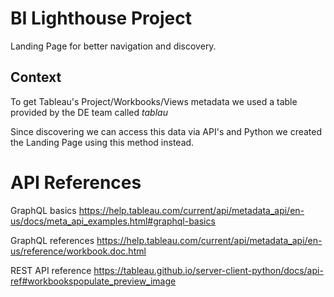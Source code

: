 # BI Lighthouse Project
Landing Page for better navigation and discovery. 

## Context
To get Tableau's Project/Workbooks/Views metadata we used a table provided by the DE team called *tablau*

Since discovering we can access this data via API's and Python we created the Landing Page using this method instead.



# API References

GraphQL basics
https://help.tableau.com/current/api/metadata_api/en-us/docs/meta_api_examples.html#graphql-basics

GraphQL references
https://help.tableau.com/current/api/metadata_api/en-us/reference/workbook.doc.html

REST API reference
https://tableau.github.io/server-client-python/docs/api-ref#workbookspopulate_preview_image